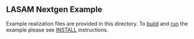 ## LASAM Nextgen Example
Example realization files are provided in this directory. To [build](https://github.com/NOAA-OWP/LGAR-C/blob/ajk/doc_update/INSTALL.md#build-1) and [run](https://github.com/NOAA-OWP/LGAR-C/blob/ajk/doc_update/INSTALL.md#run-1) the example please see [INSTALL](https://github.com/NOAA-OWP/LGAR-C/blob/ajk/doc_update/INSTALL.md#run-1) instructions.
